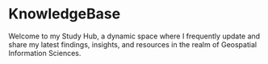 # KnowledgeBase
Welcome to my Study Hub, a dynamic space where I frequently update and share my latest findings, insights, and resources in the realm of Geospatial Information Sciences.
